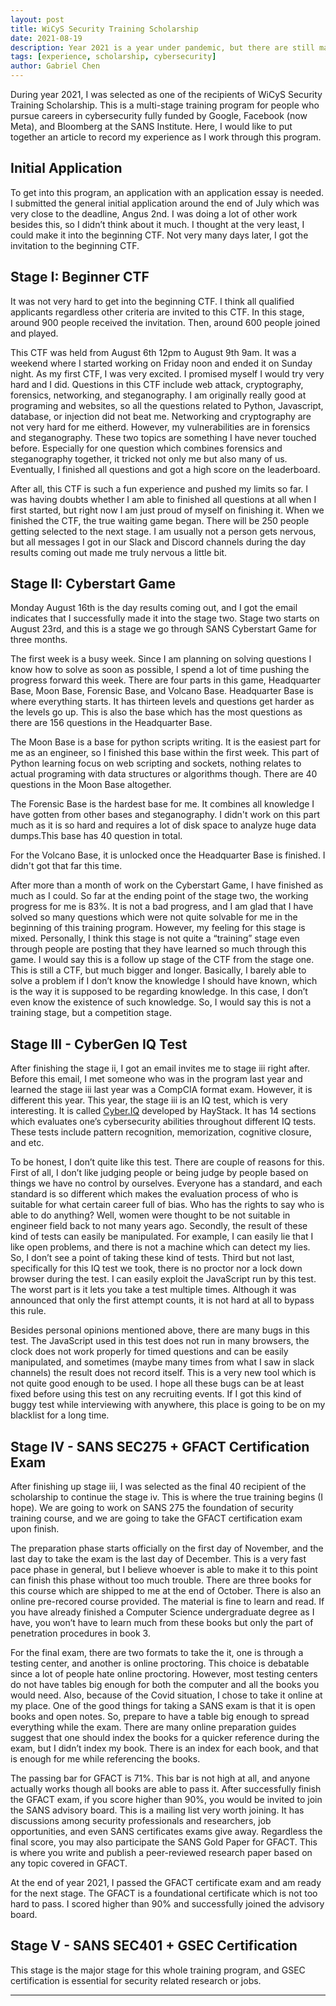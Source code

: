 ```yaml
---
layout: post
title: WiCyS Security Training Scholarship
date: 2021-08-19
description: Year 2021 is a year under pandemic, but there are still many good things happening around me. This year, I received a cybersecurity scholarship from WiCyS, and I would like to talk about my experience as this program goes.
tags: [experience, scholarship, cybersecurity]
author: Gabriel Chen
---
```


During year 2021, I was selected as one of the recipients of WiCyS Security Training Scholarship. This is a multi-stage training program for people who pursue careers in cybersecurity fully funded by Google, Facebook (now Meta), and Bloomberg at the SANS Institute. Here, I would like to put together an article to record my experience as I work through this program.

## Initial Application

To get into this program, an application with an application essay is needed. I submitted the general initial application around the end of July which was very close to the deadline, Angus 2nd. I was doing a lot of other work besides this, so I didn’t think about it much. I thought at the very least, I could make it into the beginning CTF. Not very many days later, I got the invitation to the beginning CTF.

## Stage I: Beginner CTF

It was not very hard to get into the beginning CTF. I think all qualified applicants regardless other criteria are invited to this CTF. In this stage, around 900 people received the invitation. Then, around 600 people joined and played.

This CTF was held from August 6th 12pm to August 9th 9am. It was a weekend where I started working on Friday noon and ended it on Sunday night. As my first CTF, I was very excited. I promised myself I would try very hard and I did. Questions in this CTF include web attack, cryptography, forensics, networking, and steganography. I am originally really good at programing and websites, so all the questions related to Python, Javascript, database, or injection did not beat me. Networking and cryptography are not very hard for me eitherd. However, my vulnerabilities are in forensics and steganography. These two topics are something I have never touched before. Especially for one question which combines forensics and steganography together, it tricked not only me but also many of us. Eventually, I finished all questions and got a high score on the leaderboard.

After all, this CTF is such a fun experience and pushed my limits so far. I was having doubts whether I am able to finished all questions at all when I first started, but right now I am just proud of myself on finishing it. When we finished the CTF, the true waiting game began. There will be 250 people getting selected to the next stage. I am usually not a person gets nervous, but all messages I got in our Slack and Discord channels during the day results coming out made me truly nervous a little bit.

## Stage II: Cyberstart Game

Monday August 16th is the day results coming out, and I got the email indicates that I successfully made it into the stage two. Stage two starts on August 23rd, and this is a stage we go through SANS Cyberstart Game for three months.

The first week is a busy week. Since I am planning on solving questions I know how to solve as soon as possible, I spend a lot of time pushing the progress forward this week. There are four parts in this game, Headquarter Base, Moon Base, Forensic Base, and Volcano Base. Headquarter Base is where everything starts. It has thirteen levels and questions get harder as the levels go up. This is also the base which has the most questions as there are 156 questions in the Headquarter Base. 

The Moon Base is a base for python scripts writing. It is the easiest part for me as an engineer, so I finished this base within the first week. This part of Python learning focus on web scripting and sockets, nothing relates to actual programing with data structures or algorithms though. There are 40 questions in the Moon Base altogether. 

The Forensic Base is the hardest base for me. It combines all knowledge I have gotten from other bases and steganography. I didn't work on this part much as it is so hard and requires a lot of disk space to analyze huge data dumps.This base has 40 question in total. 

For the Volcano Base, it is unlocked once the Headquarter Base is finished. I didn't got that far this time.

After more than a month of work on the Cyberstart Game, I have finished as much as I could. So far at the ending point of the stage two, the working progress for me is 83%. It is not a bad progress, and I am glad that I have solved so many questions which were not quite solvable for me in the beginning of this training program. However, my feeling for this stage is mixed. Personally, I think this stage is not quite a “training” stage even through people are posting that they have learned so much through this game. I would say this is a follow up stage of the CTF from the stage one. This is still a CTF, but much bigger and longer. Basically, I barely able to solve a problem if I don’t know the knowledge I should have known, which is the way it is supposed to be regarding knowledge. In this case, I don’t even know the existence of such knowledge. So, I would say this is not a training stage, but a competition stage.

## Stage III - CyberGen IQ Test

After finishing the stage ii, I got an email invites me to stage iii right after. Before this email, I met someone who was in the program last year and learned the stage iii last year was a CompCIA format exam. However, it is different this year. This year, the stage iii is an IQ test, which is very interesting. It is called [Cyber.IQ](http://cyber.iq/) developed by HayStack. It has 14 sections which evaluates one’s cybersecurity abilities throughout different IQ tests. These tests include pattern recognition, memorization, cognitive closure, and etc.

To be honest, I don’t quite like this test. There are couple of reasons for this. First of all, I don’t like judging people or being judge by people based on things we have no control by ourselves. Everyone has a standard, and each standard is so different which makes the evaluation process of who is suitable for what certain career full of bias. Who has the rights to say who is able to do anything? Well, women were thought to be not suitable in engineer field back to not many years ago. Secondly, the result of these kind of tests can easily be manipulated. For example, I can easily lie that I like open problems, and there is not a machine which can detect my lies. So, I don’t see a point of taking these kind of tests. Third but not last, specifically for this IQ test we took, there is no proctor nor a lock down browser during the test. I can easily exploit the JavaScript run by this test. The worst part is it lets you take a test multiple times. Although it was announced that only the first attempt counts, it is not hard at all to bypass this rule.

Besides personal opinions mentioned above, there are many bugs in this test. The JavaScript used in this test does not run in many browsers, the clock does not work properly for timed questions and can be easily manipulated, and sometimes (maybe many times from what I saw in slack channels) the result does not record itself. This is a very new tool which is not quite good enough to be used. I hope all these bugs can be at least fixed before using this test on any recruiting events. If I got this kind of buggy test while interviewing with anywhere, this place is going to be on my blacklist for a long time.

## Stage IV - SANS SEC275 + GFACT Certification Exam

After finishing up stage iii, I was selected as the final 40 recipient of the scholarship to continue the stage iv. This is where the true training begins (I hope). We are going to work on SANS 275 the foundation of security training course, and we are going to take the GFACT certification exam upon finish.

The preparation phase starts officially on the first day of November, and the last day to take the exam is the last day of December. This is a very fast pace phase in general, but I believe whoever is able to make it to this point can finish this phase without too much trouble. There are three books for this course which are shipped to me at the end of October. There is also an online pre-recored course provided. The material is fine to learn and read. If you have already finished a Computer Science undergraduate degree as I have, you won’t have to learn much from these books but only the part of penetration procedures in book 3.

For the final exam, there are two formats to take the it, one is through a testing center, and another is online proctoring. This choice is debatable since a lot of people hate online proctoring. However, most testing centers do not have tables big enough for both the computer and all the books you would need. Also, because of the Covid situation, I chose to take it online at my place. One of the good things for taking a SANS exam is that it is open books and open notes. So, prepare to have a table big enough to spread everything while the exam. There are many online preparation guides suggest that one should index the books for a quicker reference during the exam, but I didn’t index my book. There is an index for each book, and that is enough for me while referencing the books.

The passing bar for GFACT is 71%. This bar is not high at all, and anyone actually works though all books are able to pass it. After successfully finish the GFACT exam, if you score higher than 90%, you would be invited to join the SANS advisory board. This is a mailing list very worth joining. It has discussions among security professionals and researchers, job opportunities, and even SANS certificates exams give away. Regardless the final score, you may also participate the SANS Gold Paper for GFACT. This is where you write and publish a peer-reviewed research paper based on any topic covered in GFACT.

At the end of year 2021, I passed the GFACT certificate exam and am ready for the next stage. The GFACT is a foundational certificate which is not too hard to pass. I scored higher than 90% and successfully joined the advisory board.

## Stage V - SANS SEC401 + GSEC Certification

This stage is the major stage for this whole training program, and GSEC certification is essential for security related research or jobs. 

---










